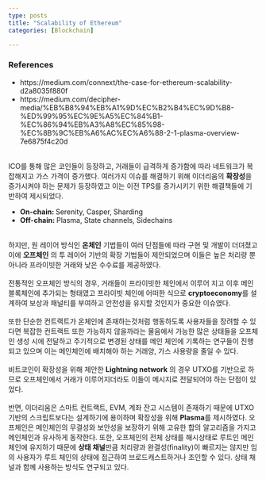 ```yaml
---
type: posts
title: "Scalability of Ethereum"
categories: [Blockchain]

---
```

<!--snippet-->
<p>
	<h3>References</h3>
		<ul>
			<li>https://medium.com/connext/the-case-for-ethereum-scalability-d2a8035f880f</li>
			<li>https://medium.com/decipher-media/%EB%B8%94%EB%A1%9D%EC%B2%B4%EC%9D%B8-%ED%99%95%EC%9E%A5%EC%84%B1-%EC%86%94%EB%A3%A8%EC%85%98-%EC%8B%9C%EB%A6%AC%EC%A6%88-2-1-plasma-overview-7e6875f4c20d</li>
		</ul><br>
		ICO를 통해 많은 코인들이 등장하고, 거래들이 급격하게 증가함에 따라 네트워크가 복잡해지고 가스 가격이 증가했다. 여러가지 이슈를 해결하기 위해 이더리움의 <b class="funccolor">확장성</b>을 증가시켜야 하는 문제가 등장하였고 이는 이전 TPS를 증가시키기 위한 해결책들에 기반하여 제시되었다. 
		<ul>
			<li><b class="taxonomy">On-chain: </b> Serenity, Casper, Sharding</li>
			<li><b class="taxonomy">Off-chain: </b> Plasma, State channels, Sidechains</li>
		</ul>
		<br>
		하지만, 원 레이어 방식인 <b class="funccolor">온체인</b> 기법들이 여러 단점들에 따라 구현 및 개발이 더뎌졌고 이에 <b class="funccolor">오프체인</b> 의 투 레이어 기반의 확장 기법들이 제안되었으며 이들은 높은 처리량 뿐 아니라 프라이빗한 거래와 낮은 수수료를 제공하였다.
		<br><br>
		전통적인 오프체인 방식의 경우, 거래들이 프라이빗한 체인에서 이루어 지고 이후 메인 블록체인에 추가되는 형태였고 프라이빗 체인에 어떠한 식으로 <b class="funccolor">cryptoeconomy</b>를 설계하여 보상과 패널티를 부여하고 안전성을 유지할 것인지가 중요한 이슈였다.
		<br><br>또한 단순한 컨트랙트가 온체인에 존재하는것처럼 행동하도록 사용자들을 장려할 수 있다면 복잡한 컨트랙트 또한 가능하지 않을까라는 물음에서 가능한 많은 상태들을 오프체인 생성 시에 전달하고 주기적으로 변경된 상태를 메인 체인에 기록하는 연구들이 진행되고 있으며 이는 메인체인에 배치해야 하는 거래양, 가스 사용량을 줄일 수 있다. 
		<br><br>비트코인이 확장성을 위해 제안한 <b class="taxonomy">Lightning network</b> 의 경우 UTXO를 기반으로 하므로 오프체인에서 거래가 이루어지더라도 이들이 메시지로 전달되어야 하는 단점이 있었다.
		<br><br>반면, 이더리움은 스마트 컨트랙트, EVM, 계좌 잔고 시스템이 존재하기 때문에 UTXO 기반의 스크립트보다는 설계하기에 용이하며 확장성을 위해 <b class="taxonomy">Plasma</b>를 제시하였다. 오프체인은 메인체인의 무결성와 보안성을 보장하기 위해 고유한 합의 알고리즘을 가지고 메인체인과 유사하게 동작한다.
		또한, 오프체인의 전체 상태를 해시상태로 루트인 메인 체인에 유지하기 때문에 <b class="funccolor">상태 채널</b>만큼 처리량과 완결성(finality)이 빠르지는 않지만 임의 사용자가 루트 체인의 상태에 접근하여 브로드캐스트하거나 조인할 수 있다. 상태 채널과 함께 사용하는 방식도 연구되고 있다.

</p>